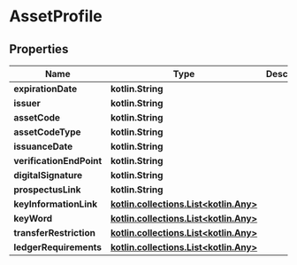 
# AssetProfile

## Properties
Name | Type | Description | Notes
------------ | ------------- | ------------- | -------------
**expirationDate** | **kotlin.String** |  | 
**issuer** | **kotlin.String** |  |  [optional]
**assetCode** | **kotlin.String** |  |  [optional]
**assetCodeType** | **kotlin.String** |  |  [optional]
**issuanceDate** | **kotlin.String** |  |  [optional]
**verificationEndPoint** | **kotlin.String** |  |  [optional]
**digitalSignature** | **kotlin.String** |  |  [optional]
**prospectusLink** | **kotlin.String** |  |  [optional]
**keyInformationLink** | [**kotlin.collections.List&lt;kotlin.Any&gt;**](kotlin.Any.md) |  |  [optional]
**keyWord** | [**kotlin.collections.List&lt;kotlin.Any&gt;**](kotlin.Any.md) |  |  [optional]
**transferRestriction** | [**kotlin.collections.List&lt;kotlin.Any&gt;**](kotlin.Any.md) |  |  [optional]
**ledgerRequirements** | [**kotlin.collections.List&lt;kotlin.Any&gt;**](kotlin.Any.md) |  |  [optional]



